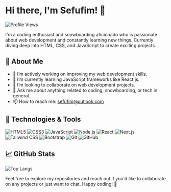 # Hi there, I'm Sefufim! 👋
![Profile Views](https://komarev.com/ghpvc/?username=sefu-alv&color=brightgreen)

I'm a coding enthusiast and snowboarding aficionado who is passionate about web development and constantly learning new things. Currently diving deep into HTML, CSS, and JavaScript to create exciting projects.

## 🚀 About Me

- 🔭 I’m actively working on improving my web development skills.
- 🌱 I’m currently learning JavaScript frameworks like React.js.
- 👯 I’m looking to collaborate on web development projects.
- 💬 Ask me about anything related to coding, snowboarding, or tech in general.
- 📫 How to reach me: [sefufim@outlook.com](mailto:sefufim@outlook.com)


## 🔧 Technologies & Tools

![HTML5](https://img.shields.io/badge/-HTML5-E34F26?style=flat&logo=html5&logoColor=white)
![CSS3](https://img.shields.io/badge/-CSS3-1572B6?style=flat&logo=css3&logoColor=white)
![JavaScript](https://img.shields.io/badge/-JavaScript-F7DF1E?style=flat&logo=javascript&logoColor=black)
![Node.js](https://img.shields.io/badge/-Node.js-339933?style=flat&logo=node.js&logoColor=white)
![React](https://img.shields.io/badge/-React-61DAFB?style=flat&logo=react&logoColor=black)
![Next.js](https://img.shields.io/badge/-Next.js-000000?style=flat&logo=next.js&logoColor=white)
![Tailwind CSS](https://img.shields.io/badge/-Tailwind%20CSS-38B2AC?style=flat&logo=tailwind-css&logoColor=white)
![Bootstrap](https://img.shields.io/badge/-Bootstrap-7952B3?style=flat&logo=bootstrap&logoColor=white)
![Git](https://img.shields.io/badge/-Git-F05032?style=flat&logo=git&logoColor=white)
![GitHub](https://img.shields.io/badge/-GitHub-181717?style=flat&logo=github&logoColor=white)


## 📈 GitHub Stats

![Top Langs](https://github-readme-stats.vercel.app/api/top-langs/?username=sefu-alv&exclude_repo=repo1,repo2&layout=compact&theme=radical)


Feel free to explore my repositories and reach out if you'd like to collaborate on any projects or just want to chat. Happy coding! 🚀


<!---
sefu-alv/sefu-alv is a ✨ special ✨ repository because its `README.md` (this file) appears on your GitHub profile.
You can click the Preview link to take a look at your changes.
--->
